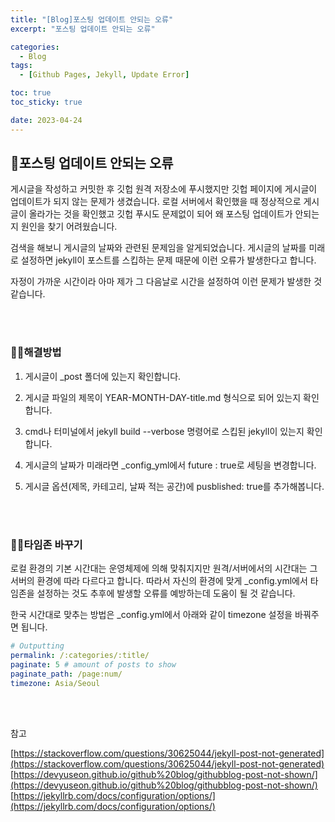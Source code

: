 ```yaml
---
title: "[Blog]포스팅 업데이트 안되는 오류"
excerpt: "포스팅 업데이트 안되는 오류"

categories:
  - Blog
tags:
  - [Github Pages, Jekyll, Update Error]

toc: true
toc_sticky: true

date: 2023-04-24
---
```


## 🚧포스팅 업데이트 안되는 오류
게시글을 작성하고 커밋한 후 깃헙 원격 저장소에 푸시했지만 깃헙 페이지에 게시글이 업데이트가 되지 않는 문제가 생겼습니다. 로컬 서버에서 확인했을 때 정상적으로 게시글이 올라가는 것을 확인했고 깃헙 푸시도 문제없이 되어 왜 포스팅 업데이트가 안되는지 원인을 찾기 어려웠습니다.

검색을 해보니 게시글의 날짜와 관련된 문제임을 알게되었습니다. 게시글의 날짜를 미래로 설정하면 jekyll이 포스트를 스킵하는 문제 때문에 이런 오류가 발생한다고 합니다.

자정이 가까운 시간이라 아마 제가 그 다음날로 시간을 설정하여 이런 문제가 발생한 것 같습니다.

<br><br>

### 👷‍♂️해결방법
1. 게시글이 _post 폴더에 있는지 확인합니다.

2. 게시글 파일의 제목이 YEAR-MONTH-DAY-title.md 형식으로 되어 있는지 확인합니다.

3. cmd나 터미널에서 jekyll build --verbose 명령어로 스킵된 jekyll이 있는지 확인합니다.

3. 게시글의 날짜가 미래라면 _config_yml에서 future : true로 세팅을 변경합니다.

4. 게시글 옵션(제목, 카테고리, 날짜 적는 공간)에 pusblished: true를 추가해봅니다.

<br><br>

### 👷‍♂️타임존 바꾸기
로컬 환경의 기본 시간대는 운영체제에 의해 맞춰지지만 원격/서버에서의 시간대는 그 서버의 환경에 따라 다르다고 합니다. 따라서 자신의 환경에 맞게 _config.yml에서 타임존을 설정하는 것도 추후에 발생할 오류를 예방하는데 도움이 될 것 같습니다.

한국 시간대로 맞추는 방법은 _config.yml에서 아래와 같이 timezone 설정을 바꿔주면 됩니다.
<br>

```yml
# Outputting
permalink: /:categories/:title/
paginate: 5 # amount of posts to show
paginate_path: /page:num/
timezone: Asia/Seoul
```

<br>


<br>

참고
<br>

[https://stackoverflow.com/questions/30625044/jekyll-post-not-generated](https://stackoverflow.com/questions/30625044/jekyll-post-not-generated)
[https://devyuseon.github.io/github%20blog/githubblog-post-not-shown/](https://devyuseon.github.io/github%20blog/githubblog-post-not-shown/)
[https://jekyllrb.com/docs/configuration/options/](https://jekyllrb.com/docs/configuration/options/)

<br><br>